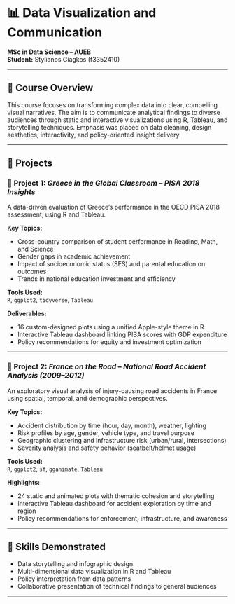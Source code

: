 # 📊 Data Visualization and Communication  
**MSc in Data Science – AUEB**  
**Student:** Stylianos Giagkos (f3352410)

---

## 📝 Course Overview

This course focuses on transforming complex data into clear, compelling visual narratives. The aim is to communicate analytical findings to diverse audiences through static and interactive visualizations using R, Tableau, and storytelling techniques. Emphasis was placed on data cleaning, design aesthetics, interactivity, and policy-oriented insight delivery.

---

## 📁 Projects

### 📌 Project 1: *Greece in the Global Classroom – PISA 2018 Insights*

A data-driven evaluation of Greece’s performance in the OECD PISA 2018 assessment, using R and Tableau.

**Key Topics:**
- Cross-country comparison of student performance in Reading, Math, and Science
- Gender gaps in academic achievement
- Impact of socioeconomic status (SES) and parental education on outcomes
- Trends in national education investment and efficiency

**Tools Used:**  
`R`, `ggplot2`, `tidyverse`, `Tableau`

**Deliverables:**
- 16 custom-designed plots using a unified Apple-style theme in R
- Interactive Tableau dashboard linking PISA scores with GDP expenditure
- Policy recommendations for equity and investment optimization

---

### 📌 Project 2: *France on the Road – National Road Accident Analysis (2009–2012)*

An exploratory visual analysis of injury-causing road accidents in France using spatial, temporal, and demographic perspectives.

**Key Topics:**
- Accident distribution by time (hour, day, month), weather, lighting
- Risk profiles by age, gender, vehicle type, and travel purpose
- Geographic clustering and infrastructure risk (urban/rural, intersections)
- Severity analysis and safety behavior (seatbelt/helmet usage)

**Tools Used:**  
`R`, `ggplot2`, `sf`, `gganimate`, `Tableau`

**Highlights:**
- 24 static and animated plots with thematic cohesion and storytelling
- Interactive Tableau dashboard for accident exploration by time and region
- Policy recommendations for enforcement, infrastructure, and awareness

---

## 🎯 Skills Demonstrated

- Data storytelling and infographic design
- Multi-dimensional data visualization in R and Tableau
- Policy interpretation from data patterns
- Collaborative presentation of technical findings to general audiences

---
